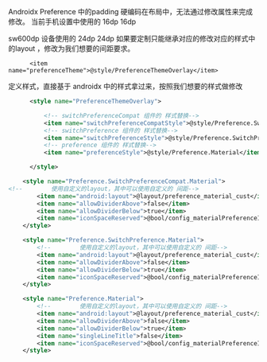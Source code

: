 Androidx Preference 中的padding 硬编码在布局中，无法通过修改属性来完成修改。
当前手机设置中使用的 16dp
 <dimen name="action_bar_content_inset_material">16dp</dimen>

 sw600dp 设备使用的 24dp
 <dimen name="action_bar_content_inset_material">24dp</dimen>
如果要定制只能继承对应的修改对应的样式中的layout ，修改为我们想要的间距要求。

  <!--  设置Preference 主题，继承自 androidx包中的 PreferenceThemeOverlay -->
          <item name="preferenceTheme">@style/PreferenceThemeOverlay</item>

  定义样式，直接基于 androidx 中的样式拿过来，按照我们想要的样式做修改
```xml
      <style name="PreferenceThemeOverlay">

          <!-- switchPreferenceCompat 组件的 样式替换-->
          <item name="switchPreferenceCompatStyle">@style/Preference.SwitchPreferenceCompat.Material</item>
          <!-- switchPreference 组件的 样式替换-->
          <item name="switchPreferenceStyle">@style/Preference.SwitchPreference.Material</item>
          <!-- preference 组件的 样式替换-->
          <item name="preferenceStyle">@style/Preference.Material</item>

      </style>
```

```xml
    <style name="Preference.SwitchPreferenceCompat.Material">
<!--        使用自定义的layout，其中可以使用自定义的 间距-->
        <item name="android:layout">@layout/preference_material_cust</item>
        <item name="allowDividerAbove">false</item>
        <item name="allowDividerBelow">true</item>
        <item name="iconSpaceReserved">@bool/config_materialPreferenceIconSpaceReserved</item>
    </style>
```
```xml
    <style name="Preference.SwitchPreference.Material">
        <!--        使用自定义的layout，其中可以使用自定义的 间距-->
        <item name="android:layout">@layout/preference_material_cust</item>
        <item name="allowDividerAbove">false</item>
        <item name="allowDividerBelow">true</item>
        <item name="iconSpaceReserved">@bool/config_materialPreferenceIconSpaceReserved</item>
    </style>
```
```xml
    <style name="Preference.Material">
        <!--        使用自定义的layout，其中可以使用自定义的 间距-->
        <item name="android:layout">@layout/preference_material_cust</item>
        <item name="allowDividerAbove">false</item>
        <item name="allowDividerBelow">true</item>
        <item name="singleLineTitle">false</item>
        <item name="iconSpaceReserved">@bool/config_materialPreferenceIconSpaceReserved</item>
    </style>
```
